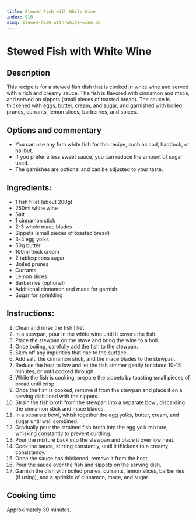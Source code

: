 ```yaml
---
title: Stewed Fish with White Wine
index: 910
slug: stewed-fish-with-white-wine.md
---
```


# Stewed Fish with White Wine

## Description
This recipe is for a stewed fish dish that is cooked in white wine and served with a rich and creamy sauce. The fish is flavored with cinnamon and mace, and served on sippets (small pieces of toasted bread). The sauce is thickened with eggs, butter, cream, and sugar, and garnished with boiled prunes, currants, lemon slices, barberries, and spices.

## Options and commentary
- You can use any firm white fish for this recipe, such as cod, haddock, or halibut.
- If you prefer a less sweet sauce, you can reduce the amount of sugar used.
- The garnishes are optional and can be adjusted to your taste.

## Ingredients:
- 1 fish fillet (about 200g)
- 250ml white wine
- Salt
- 1 cinnamon stick
- 2-3 whole mace blades
- Sippets (small pieces of toasted bread)
- 3-4 egg yolks
- 50g butter
- 100ml thick cream
- 2 tablespoons sugar
- Boiled prunes
- Currants
- Lemon slices
- Barberries (optional)
- Additional cinnamon and mace for garnish
- Sugar for sprinkling

## Instructions:
1. Clean and rinse the fish fillet.
2. In a stewpan, pour in the white wine until it covers the fish.
3. Place the stewpan on the stove and bring the wine to a boil.
4. Once boiling, carefully add the fish to the stewpan.
5. Skim off any impurities that rise to the surface.
6. Add salt, the cinnamon stick, and the mace blades to the stewpan.
7. Reduce the heat to low and let the fish simmer gently for about 10-15 minutes, or until cooked through.
8. While the fish is cooking, prepare the sippets by toasting small pieces of bread until crisp.
9. Once the fish is cooked, remove it from the stewpan and place it on a serving dish lined with the sippets.
10. Strain the fish broth from the stewpan into a separate bowl, discarding the cinnamon stick and mace blades.
11. In a separate bowl, whisk together the egg yolks, butter, cream, and sugar until well combined.
12. Gradually pour the strained fish broth into the egg yolk mixture, whisking constantly to prevent curdling.
13. Pour the mixture back into the stewpan and place it over low heat.
14. Cook the sauce, stirring constantly, until it thickens to a creamy consistency.
15. Once the sauce has thickened, remove it from the heat.
16. Pour the sauce over the fish and sippets on the serving dish.
17. Garnish the dish with boiled prunes, currants, lemon slices, barberries (if using), and a sprinkle of cinnamon, mace, and sugar.

## Cooking time
Approximately 30 minutes.